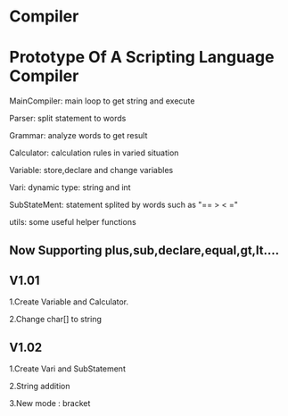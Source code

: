 # Compiler
Prototype Of A Scripting Language Compiler
===



MainCompiler: main loop to get string and execute


Parser: split statement to words


Grammar: analyze words to get result


Calculator: calculation rules in varied situation


Variable: store,declare and change variables


Vari: dynamic type: string and int


SubStateMent: statement splited by words such as "== > < ="


utils: some useful helper functions



Now Supporting plus,sub,declare,equal,gt,lt....
---



V1.01
---
1.Create Variable and Calculator.

2.Change char[] to string

V1.02
---
1.Create Vari and SubStatement

2.String addition

3.New mode : bracket
